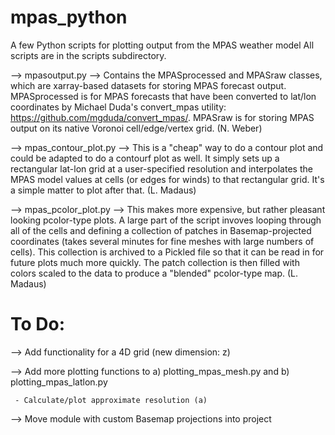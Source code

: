 mpas_python
===========

A few Python scripts for plotting output from the MPAS weather model
All scripts are in the scripts subdirectory.

--> mpasoutput.py --> Contains the MPASprocessed and MPASraw classes, which are xarray-based datasets for storing MPAS forecast output. MPASprocessed is for MPAS forecasts that have been converted to lat/lon coordinates by Michael Duda's convert_mpas utility: https://github.com/mgduda/convert_mpas/. MPASraw is for storing MPAS output on its native Voronoi cell/edge/vertex grid. (N. Weber)

--> mpas_contour_plot.py --> This is a "cheap" way to do a contour plot and could be adapted to do a contourf plot as well.  It simply sets up a rectangular lat-lon grid at a user-specified resolution and interpolates the MPAS model values at cells (or edges for winds) to that rectangular grid. It's a simple matter to plot after that. (L. Madaus)

--> mpas_pcolor_plot.py --> This makes more expensive, but rather pleasant looking pcolor-type plots.  A large part of the script invoves looping through all of the cells and defining a collection of patches in Basemap-projected coordinates (takes several minutes for fine meshes with large numbers of cells).  This collection is archived to a Pickled file so that it can be read in for future plots much more quickly.  The patch collection is then filled with colors scaled to the data to produce a "blended" pcolor-type map. (L. Madaus)

To Do:
==========
--> Add functionality for a 4D grid (new dimension: z)

--> Add more plotting functions to a) plotting_mpas_mesh.py and b) plotting_mpas_latlon.py

     - Calculate/plot approximate resolution (a)

--> Move module with custom Basemap projections into project

